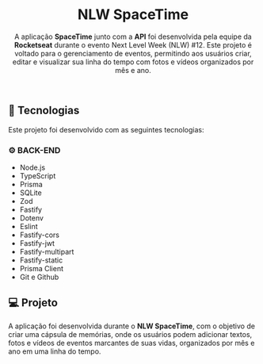 <h1 align="center">NLW SpaceTime</h1>

<p align="center">
  A aplicação <strong>SpaceTime</strong> junto com a <strong>API</strong> foi desenvolvida pela equipe da <strong>Rocketseat</strong> durante o evento Next Level Week (NLW) #12. Este projeto é voltado para o gerenciamento de eventos, permitindo aos usuários criar, editar e visualizar sua linha do tempo com fotos e vídeos organizados por mês e ano.
</p>

<br>

## 🚀 Tecnologias

Este projeto foi desenvolvido com as seguintes tecnologias:

### ⚙ BACK-END
- Node.js
- TypeScript
- Prisma
- SQLite
- Zod
- Fastify
- Dotenv
- Eslint
- Fastify-cors
- Fastify-jwt
- Fastify-multipart 
- Fastify-static 
- Prisma Client
- Git e Github

## 💻 Projeto

A aplicação foi desenvolvida durante o <strong>NLW SpaceTime</strong>, com o objetivo de criar uma cápsula de memórias, onde os usuários podem adicionar textos, fotos e vídeos de eventos marcantes de suas vidas, organizados por mês e ano em uma linha do tempo.
